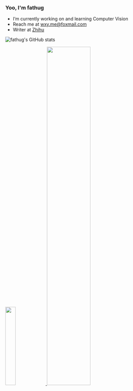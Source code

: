 ### Yoo, I'm fathug

- I’m currently working on and learning Computer Vision  
- Reach me at wxy.me@foxmail.com  
- Writer at [Zhihu](https://www.zhihu.com/people/xiao-le-jiu-hao-4)  

![fathug's GitHub stats](https://github-readme-stats.vercel.app/api?username=fathug&theme=buefy&show_icons=true?count_private=true)  

<div>
  <a href="https://github.com/vn7n24fzkq/github-profile-summary-cards">
    <img src="https://github-profile-summary-cards.vercel.app/api/cards/repos-per-language?username=fathug&theme=github" width="25%" />
  </a>
  <a href="https://github.com/vn7n24fzkq/github-profile-summary-cards">
    <img src="https://github-profile-summary-cards.vercel.app/api/cards/profile-details?username=fathug&theme=github" width="52%" />
  </a>
</div>



<!--
以下内容被注释
部分内容参考：https://github.com/SeptemberHX

**fathug/fathug** is a ✨ _special_ ✨ repository because its `README.md` (this file) appears on your GitHub profile.

Here are some ideas to get you started:

- 🔭 I’m currently working on ...
- 🌱 I’m currently learning ...
- 👯 I’m looking to collaborate on ...
- 🤔 I’m looking for help with ...
- 💬 Ask me about ...
- 📫 How to reach me: ...
- 😄 Pronouns: ...
- ⚡ Fun fact: ...
-->
